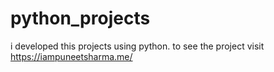 # python_projects
i  developed this projects  using python. to see the project visit https://iampuneetsharma.me/
